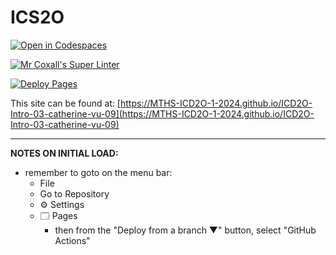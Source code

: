 # ICS2O

[![Open in Codespaces](https://classroom.github.com/assets/launch-codespace-2972f46106e565e64193e422d61a12cf1da4916b45550586e14ef0a7c637dd04.svg)](https://classroom.github.com/open-in-codespaces?assignment_repo_id=18048460)

[![Mr Coxall's Super Linter](https://github.com/MTHS-ICD2O-1-2024/ICD2O-Intro-03-catherine-vu-09/workflows/Mr%20Coxall's%20Super%20Linter/badge.svg)](https://github.com/MTHS-ICD2O-1-2024/ICD2O-Intro-03-catherine-vu-09/actions)

[![Deploy Pages](https://github.com/MTHS-ICD2O-1-2024/ICD2O-Intro-03-catherine-vu-09/workflows/Deploy%20Pages/badge.svg)](https://github.com/MTHS-ICD2O-1-2024/ICD2O-Intro-03-catherine-vu-09/actions)

This site can be found at: [https://MTHS-ICD2O-1-2024.github.io/ICD2O-Intro-03-catherine-vu-09](https://MTHS-ICD2O-1-2024.github.io/ICD2O-Intro-03-catherine-vu-09)

---

**NOTES ON INITIAL LOAD:**
- remember to goto on the menu bar:
  - File
  - Go to Repository
  - ⚙ Settings
  - 🗔 Pages
    - then from the "Deploy from a branch ▼" button, select "GitHub Actions"
